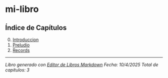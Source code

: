 # mi-libro

## Índice de Capítulos

00. [Introduccion](./00_introduccion.md)
01. [Preludio](./01_preludio.md)
02. [Records](./02_records.md)

---

*Libro generado con [Editor de Libros Markdown](http://localhost:3000)*
*Fecha: 10/4/2025*
*Total de capítulos: 3*
